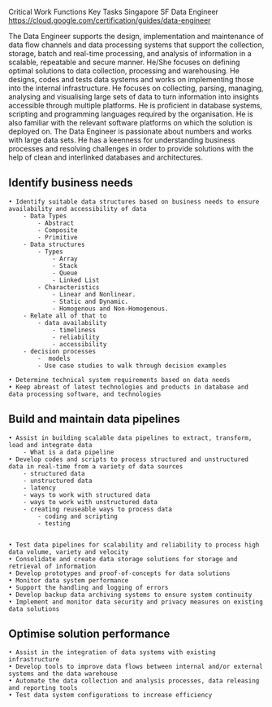 Critical Work Functions Key Tasks Singapore SF Data Engineer
https://cloud.google.com/certification/guides/data-engineer

The Data Engineer supports the design, implementation and
maintenance of data flow channels and data processing systems
that support the collection, storage, batch and real-time
processing, and analysis of information in a scalable, repeatable
and secure manner. He/She focuses on defining optimal
solutions to data collection, processing and warehousing. He
designs, codes and tests data systems and works on
implementing those into the internal infrastructure. He focuses
on collecting, parsing, managing, analysing and visualising large
sets of data to turn information into insights accessible through
multiple platforms.
He is proficient in database systems, scripting and programming
languages required by the organisation. He is also familiar with
the relevant software platforms on which the solution is
deployed on.
The Data Engineer is passionate about numbers and works with
large data sets. He has a keenness for understanding business
processes and resolving challenges in order to provide solutions
with the help of clean and interlinked databases and architectures.

## Identify business needs

	• Identify suitable data structures based on business needs to ensure availability and accessibility of data
		- Data Types 
			- Abstract
			- Composite 
			- Primitive
		- Data structures
			- Types
				- Array 
				- Stack 
				- Queue 
				- Linked List 
			- Characteristics 
				- Linear and Nonlinear.
				- Static and Dynamic.
				- Homogenous and Non-Homogenous.
		- Relate all of that to 
			- data availability
				- timeliness  
				- reliability
				- accessibility
		- decision processes
			-  models  
			- Use case studies to walk through decision examples

	• Determine technical system requirements based on data needs
	• Keep abreast of latest technologies and products in database and data processing software, and technologies


## Build and maintain data pipelines

	• Assist in building scalable data pipelines to extract, transform, load and integrate data
		- What is a data pipeline
	• Develop codes and scripts to process structured and unstructured data in real-time from a variety of data sources
		- structured data  
		- unstructured data
		- latency
		- ways to work with structured data
		- ways to work with unstructured data
		- creating reuseable ways to process data
			- coding and scripting
			- testing


	• Test data pipelines for scalability and reliability to process high data volume, variety and velocity
	• Consolidate and create data storage solutions for storage and retrieval of information
	• Develop prototypes and proof-of-concepts for data solutions
	• Monitor data system performance
	• Support the handling and logging of errors
	• Develop backup data archiving systems to ensure system continuity
	• Implement and monitor data security and privacy measures on existing data solutions


## Optimise solution performance
	• Assist in the integration of data systems with existing infrastructure
	• Develop tools to improve data flows between internal and/or external systems and the data warehouse
	• Automate the data collection and analysis processes, data releasing and reporting tools
	• Test data system configurations to increase efficiency
